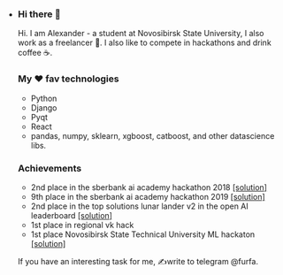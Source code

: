 - ### Hi there 👋

  Hi. I am Alexander - a student at Novosibirsk State University, I also work as a freelancer 💪. I also like to compete in hackathons and drink coffee ☕️.

  ### My ❤️ fav technologies

  - Python
  - Django 
  - Pyqt 
  - React
  - pandas, numpy, sklearn, xgboost, catboost, and other datascience libs.

  ### Achievements

  - 2nd place in the sberbank ai academy hackathon 2018 [ [solution] ](https://github.com/furfa/Ai-academy-Final)
  - 9th place in the sberbank ai academy hackathon 2019 [ [solution] ](https://github.com/furfa/ai-academy-2019)
  - 2nd place in the top solutions lunar lander v2 in the open AI leaderboard [[solution]](https://github.com/furfa/LunarLander-v2-Solve)
  - 1st place in regional vk hack
  - 1st place Novosibirsk State Technical University ML hackaton [[solution]](https://github.com/furfa/nstu-hack)

  If you have an interesting task for me, ✍️write to telegram @furfa.
